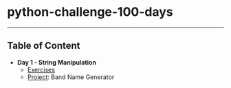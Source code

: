 # python-challenge-100-days
---
## Table of Content
* **Day 1 - String Manipulation**
  * [Exercises](https://github.com/gamzekecibas/python-challenge-100-days/blob/main/day-1/day1-exercises.py)
  * [Project](https://github.com/gamzekecibas/python-challenge-100-days/blob/main/day-1/day1-project.py): Band Name Generator
